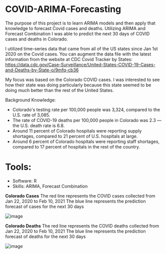 # COVID-ARIMA-Forecasting

The purpose of this project is to learn ARIMA models and then apply that knowledge to forecast Covid cases and deaths.
Utilizing ARIMA and Forecast Combination I was able to predict the next 30 days of COVID cases and deaths in Colorado.

I utilized time-series data that came from all of the US states since Jan 1st 2020 on the Covid cases. You can augment the data file with the latest information from the website at CDC Covid Tracker by States: https://data.cdc.gov/Case-Surveillance/United-States-COVID-19-Cases-and-Deaths-by-State-o/9mfq-cb36 

My focus was based on the Colorado COVID cases. I was interested to see how their state was doing particularly because this state seemed to be doing much better than the rest of the United States.

Background Knowledge:
* Colorado's testing rate per 100,000 people was 3,324, compared to the U.S. rate of 3,085.
* The rate of COVID-19 deaths per 100,000 people in Colorado was 2.3 — the U.S. death rate is 6.8.
* Around 11 percent of Colorado hospitals were reporting supply shortages, compared to 21 percent of U.S. hospitals at large.
* Around 6 percent of Colorado hospitals were reporting staff shortages, compared to 17 percent of hospitals in the rest of the country.

# Tools:
* Software: R
* Skills: ARIMA, Forecast Combination

**Colorado Cases**
The red line represents the COVID cases collected from Jan 22, 2020 to Feb 10, 2021
The blue line represents the prediction forecast of cases for the next 30 days

![image](https://user-images.githubusercontent.com/74162007/117516795-eccb7a00-af4e-11eb-9eed-6fa1e8494bba.png)

**Colorado Deaths**
The red line represents the COVID deaths collected from Jan 22, 2020 to Feb 10, 2021
The blue line represents the prediction forecast of deaths for the next 30 days

![image](https://user-images.githubusercontent.com/74162007/117516808-040a6780-af4f-11eb-9d6c-8b9fa748230d.png)
